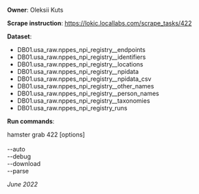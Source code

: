 **Owner**: Oleksii Kuts

**Scrape instruction**: https://lokic.locallabs.com/scrape_tasks/422

**Dataset**:

- DB01.usa_raw.nppes_npi_registry__endpoints
- DB01.usa_raw.nppes_npi_registry__identifiers
- DB01.usa_raw.nppes_npi_registry__locations
- DB01.usa_raw.nppes_npi_registry__npidata
- DB01.usa_raw.nppes_npi_registry__npidata_csv
- DB01.usa_raw.nppes_npi_registry__other_names
- DB01.usa_raw.nppes_npi_registry__person_names
- DB01.usa_raw.nppes_npi_registry__taxonomies
- DB01.usa_raw.nppes_npi_registry_runs


**Run commands**:

hamster grab 422 [options]
<br><br>--auto
<br>--debug
<br>--download
<br>--parse

_June 2022_
